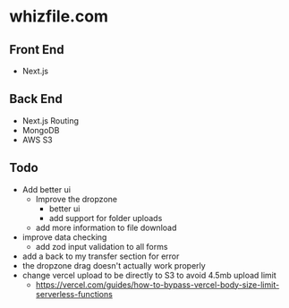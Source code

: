 # whizfile.com

## Front End

-   Next.js

## Back End

-   Next.js Routing
-   MongoDB
-   AWS S3

## Todo

-   Add better ui
    -   Improve the dropzone
        -   better ui
        -   add support for folder uploads
    -   add more information to file download
-   improve data checking
    -   add zod input validation to all forms
-   add a back to my transfer section for error
-   the dropzone drag doesn't actually work properly
-   change vercel upload to be directly to S3 to avoid 4.5mb upload limit
    -   https://vercel.com/guides/how-to-bypass-vercel-body-size-limit-serverless-functions
